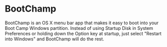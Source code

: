 # BootChamp

BootChamp is an OS X menu bar app that makes it easy to boot into your Boot Camp Windows partition. Instead of using Startup Disk in System Preferences or holding down the Option key at startup, just select "Restart into Windows" and BootChamp will do the rest.

